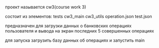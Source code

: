 проект называется cw3(course work 3)

состоит из элементов:
tests
cw3_main
cw3_utils
operation.json
test.json

предназначен для загрузки данных о банковских операциях пользователя
и вывода на экран последних 5 совершенных операциях

для запуска загрузить базу данных об операциях и запустить main